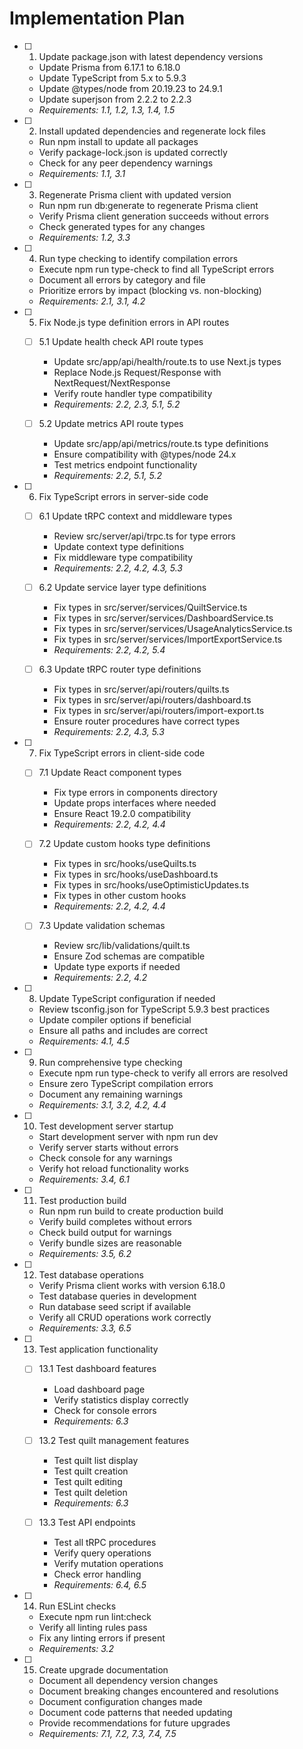 # Implementation Plan

- [ ] 1. Update package.json with latest dependency versions
  - Update Prisma from 6.17.1 to 6.18.0
  - Update TypeScript from 5.x to 5.9.3
  - Update @types/node from 20.19.23 to 24.9.1
  - Update superjson from 2.2.2 to 2.2.3
  - _Requirements: 1.1, 1.2, 1.3, 1.4, 1.5_

- [ ] 2. Install updated dependencies and regenerate lock files
  - Run npm install to update all packages
  - Verify package-lock.json is updated correctly
  - Check for any peer dependency warnings
  - _Requirements: 1.1, 3.1_

- [ ] 3. Regenerate Prisma client with updated version
  - Run npm run db:generate to regenerate Prisma client
  - Verify Prisma client generation succeeds without errors
  - Check generated types for any changes
  - _Requirements: 1.2, 3.3_

- [ ] 4. Run type checking to identify compilation errors
  - Execute npm run type-check to find all TypeScript errors
  - Document all errors by category and file
  - Prioritize errors by impact (blocking vs. non-blocking)
  - _Requirements: 2.1, 3.1, 4.2_

- [ ] 5. Fix Node.js type definition errors in API routes
  - [ ] 5.1 Update health check API route types
    - Update src/app/api/health/route.ts to use Next.js types
    - Replace Node.js Request/Response with NextRequest/NextResponse
    - Verify route handler type compatibility
    - _Requirements: 2.2, 2.3, 5.1, 5.2_
  
  - [ ] 5.2 Update metrics API route types
    - Update src/app/api/metrics/route.ts type definitions
    - Ensure compatibility with @types/node 24.x
    - Test metrics endpoint functionality
    - _Requirements: 2.2, 5.1, 5.2_

- [ ] 6. Fix TypeScript errors in server-side code
  - [ ] 6.1 Update tRPC context and middleware types
    - Review src/server/api/trpc.ts for type errors
    - Update context type definitions
    - Fix middleware type compatibility
    - _Requirements: 2.2, 4.2, 4.3, 5.3_
  
  - [ ] 6.2 Update service layer type definitions
    - Fix types in src/server/services/QuiltService.ts
    - Fix types in src/server/services/DashboardService.ts
    - Fix types in src/server/services/UsageAnalyticsService.ts
    - Fix types in src/server/services/ImportExportService.ts
    - _Requirements: 2.2, 4.2, 5.4_
  
  - [ ] 6.3 Update tRPC router type definitions
    - Fix types in src/server/api/routers/quilts.ts
    - Fix types in src/server/api/routers/dashboard.ts
    - Fix types in src/server/api/routers/import-export.ts
    - Ensure router procedures have correct types
    - _Requirements: 2.2, 4.3, 5.3_

- [ ] 7. Fix TypeScript errors in client-side code
  - [ ] 7.1 Update React component types
    - Fix type errors in components directory
    - Update props interfaces where needed
    - Ensure React 19.2.0 compatibility
    - _Requirements: 2.2, 4.2, 4.4_
  
  - [ ] 7.2 Update custom hooks type definitions
    - Fix types in src/hooks/useQuilts.ts
    - Fix types in src/hooks/useDashboard.ts
    - Fix types in src/hooks/useOptimisticUpdates.ts
    - Fix types in other custom hooks
    - _Requirements: 2.2, 4.2, 4.4_
  
  - [ ] 7.3 Update validation schemas
    - Review src/lib/validations/quilt.ts
    - Ensure Zod schemas are compatible
    - Update type exports if needed
    - _Requirements: 2.2, 4.2_

- [ ] 8. Update TypeScript configuration if needed
  - Review tsconfig.json for TypeScript 5.9.3 best practices
  - Update compiler options if beneficial
  - Ensure all paths and includes are correct
  - _Requirements: 4.1, 4.5_

- [ ] 9. Run comprehensive type checking
  - Execute npm run type-check to verify all errors are resolved
  - Ensure zero TypeScript compilation errors
  - Document any remaining warnings
  - _Requirements: 3.1, 3.2, 4.2, 4.4_

- [ ] 10. Test development server startup
  - Start development server with npm run dev
  - Verify server starts without errors
  - Check console for any warnings
  - Verify hot reload functionality works
  - _Requirements: 3.4, 6.1_

- [ ] 11. Test production build
  - Run npm run build to create production build
  - Verify build completes without errors
  - Check build output for warnings
  - Verify bundle sizes are reasonable
  - _Requirements: 3.5, 6.2_

- [ ] 12. Test database operations
  - Verify Prisma client works with version 6.18.0
  - Test database queries in development
  - Run database seed script if available
  - Verify all CRUD operations work correctly
  - _Requirements: 3.3, 6.5_

- [ ] 13. Test application functionality
  - [ ] 13.1 Test dashboard features
    - Load dashboard page
    - Verify statistics display correctly
    - Check for console errors
    - _Requirements: 6.3_
  
  - [ ] 13.2 Test quilt management features
    - Test quilt list display
    - Test quilt creation
    - Test quilt editing
    - Test quilt deletion
    - _Requirements: 6.3_
  
  - [ ] 13.3 Test API endpoints
    - Test all tRPC procedures
    - Verify query operations
    - Verify mutation operations
    - Check error handling
    - _Requirements: 6.4, 6.5_

- [ ] 14. Run ESLint checks
  - Execute npm run lint:check
  - Verify all linting rules pass
  - Fix any linting errors if present
  - _Requirements: 3.2_

- [ ] 15. Create upgrade documentation
  - Document all dependency version changes
  - Document breaking changes encountered and resolutions
  - Document configuration changes made
  - Document code patterns that needed updating
  - Provide recommendations for future upgrades
  - _Requirements: 7.1, 7.2, 7.3, 7.4, 7.5_

